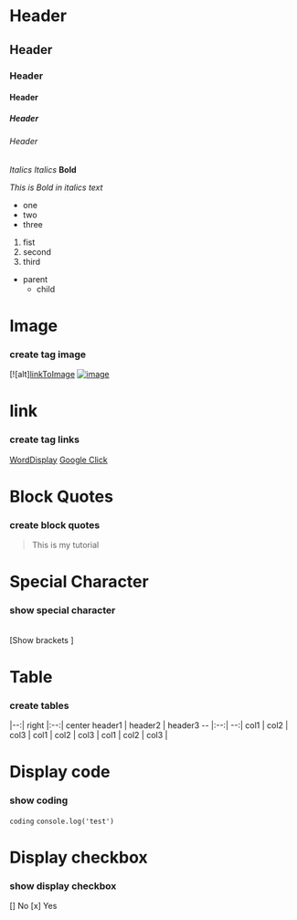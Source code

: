 # Header
## Header
### Header
#### Header
##### Header
###### Header

_Italics_
*Italics*
**Bold**

_This is Bold in italics text_

* one
* two
* three

1. fist
2. second
3. third

* parent
    * child

# Image
### create tag image
[![alt][linkToImage](clickToLink)
[![image](https://google/imgage/logo.png)](https://google.com)

# link
### create tag links
[WordDisplay](LinktoGo)
[Google Click](https://google.com)

# Block Quotes
### create block quotes
> This is my tutorial

# Special Character
### show special character
\
\[Show brackets \]

# Table
### create tables
|--:|    right
|:--:|   center
header1 | header2 | header3
-- |:--:| --:|
col1 | col2 | col3 |
col1 | col2 | col3 |
col1 | col2 | col3 |

# Display code
### show coding
``` coding ```
``` console.log('test') ```

# Display checkbox
### show display checkbox
[] No
[x] Yes